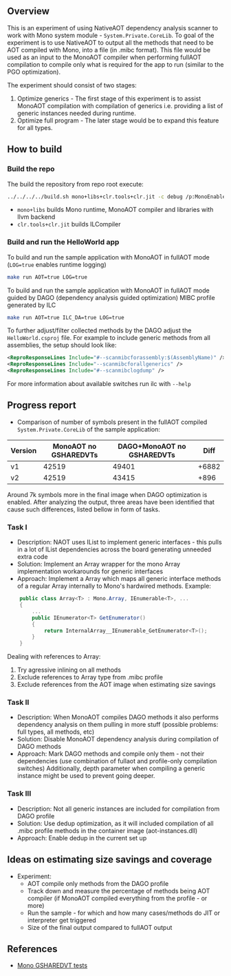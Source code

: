 ## Overview

This is an experiment of using NativeAOT dependency analysis scanner to work with Mono system module - `System.Private.CoreLib`.
To goal of the experiment is to use NativeAOT to output all the methods that need to be AOT compiled with Mono,
into a file (in .mibc format). This file would be used as an input to the MonoAOT compiler when performing fullAOT compilation
to compile only what is required for the app to run (similar to the PGO optimization).

The experiment should consist of two stages:
1. Optimize generics - The first stage of this experiment is to assist MonoAOT compilation with compilation of generics i.e. providing a list of generic instances needed during runtime.
2. Optimize full program - The later stage would be to expand this feature for all types.

## How to build

### Build the repo

The build the repository from repo root execute:
``` bash
../../../../build.sh mono+libs+clr.tools+clr.jit -c debug /p:MonoEnableLlvm=true /p:MonoLLVMUseCxx11Abi=true
```
- `mono+libs` builds Mono runtime, MonoAOT compiler and libraries with llvm backend
- `clr.tools+clr.jit` builds ILCompiler

### Build and run the HelloWorld app

To build and run the sample application with MonoAOT in fullAOT mode (`LOG=true` enables runtime logging)
``` bash
make run AOT=true LOG=true
```

To build and run the sample application with MonoAOT in fullAOT mode guided by DAGO (dependency analysis guided optimization) MIBC profile generated by ILC
``` bash
make run AOT=true ILC_DA=true LOG=true
```

To further adjust/filter collected methods by the DAGO adjust the `HelloWorld.csproj` file.
For example to include generic methods from all assemblies, the setup should look like:
```xml
<ReproResponseLines Include="#--scanmibcforassembly:$(AssemblyName)" />
<ReproResponseLines Include="--scanmibcforallgenerics" />
<ReproResponseLines Include="#--scanmibclogdump" />
```
For more information about available switches run ilc with `--help`

## Progress report

- Comparison of number of symbols present in the fullAOT compiled `System.Private.CoreLib` of the sample application:

| Version | MonoAOT no GSHAREDVTs  | DAGO+MonoAOT no GSHAREDVTs | Diff |
| ------------- | ------------- | ------------- | ------------- |
| v1  | 42519  |49401  | +6882 |
| v2  | 42519  |43415  | +896 |

Around 7k symbols more in the final image when DAGO optimization is enabled.
After analyzing the output, three areas have been identified that cause such differences, listed bellow in form of tasks.

### Task I

- Description: NAOT uses IList<T> to implement generic interfaces - this pulls in a lot of IList<T> dependencies across the board generating unneeded extra code
- Solution: Implement an Array<T> wrapper for the mono Array implementation workarounds for generic interfaces
- Approach: Implement a Array<T> which maps all generic interface methods of a regular Array<T> internally to Mono's hardwired methods.
Example: 

```csharp
    public class Array<T> : Mono.Array, IEnumerable<T>, ...
    {
        ...
        public IEnumerator<T> GetEnumerator()
        {
            return InternalArray__IEnumerable_GetEnumerator<T>();
        }
    }
```

Dealing with references to Array:
1. Try agressive inlining on all methods
2. Exclude references to Array type from .mibc profile
3. Exclude references from the AOT image when estimating size savings
 
### Task II

- Description: When MonoAOT compiles DAGO methods it also performs dependency analysis on them pulling in more stuff (possible problems: full types, all methods, etc)
- Solution: Disable MonoAOT dependency analysis during compilation of DAGO methods
- Approach: Mark DAGO methods and compile only them - not their dependencies (use combination of fullaot and profile-only compilation switches)
Additionally, depth parameter when compiling a generic instance might be used to prevent going deeper.

### Task III

- Description: Not all generic instances are included for compilation from DAGO profile
- Solution: Use dedup optimization, as it will included compilation of all .mibc profile methods in the container image (aot-instances.dll)
- Approach: Enable dedup in the current set up

## Ideas on estimating size savings and coverage

- Experiment:
    - AOT compile only methods from the DAGO profile
    - Track down and measure the percentage of methods being AOT compiler (if MonoAOT compiled everything from the profile - or more)
    - Run the sample - for which and how many cases/methods do JIT or interpreter get triggered
    - Size of the final output compared to fullAOT output

## References

- [Mono GSHAREDVT tests](../../../mono/mono/mini/gshared.cs)